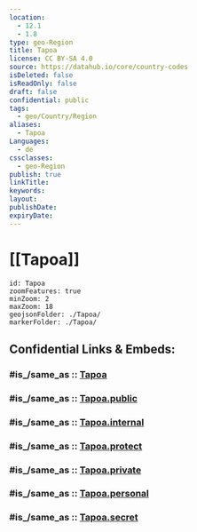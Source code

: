```yaml
---
location:
  - 12.1
  - 1.8
type: geo-Region
title: Tapoa
license: CC BY-SA 4.0
source: https://datahub.io/core/country-codes
isDeleted: false
isReadOnly: false
draft: false
confidential: public
tags:
  - geo/Country/Region
aliases:
  - Tapoa
Languages:
  - de
cssclasses:
  - geo-Region
publish: true
linkTitle:
keywords:
layout:
publishDate:
expiryDate:
---
```


# [[Tapoa]] 

```leaflet
id: Tapoa
zoomFeatures: true 
minZoom: 2 
maxZoom: 18
geojsonFolder: ./Tapoa/
markerFolder: ./Tapoa/
```


## Confidential Links & Embeds: 

### #is_/same_as :: [Tapoa](/_Standards/Earth/Continent/Africa/Africa~West/Burkina_Faso/Regions~Burkina_Faso/Est/counties~Est/Tapoa.md) 

### #is_/same_as :: [Tapoa.public](/_public/Earth/Continent/Africa/Africa~West/Burkina_Faso/Regions~Burkina_Faso/Est/counties~Est/Tapoa.public.md) 

### #is_/same_as :: [Tapoa.internal](/_internal/Earth/Continent/Africa/Africa~West/Burkina_Faso/Regions~Burkina_Faso/Est/counties~Est/Tapoa.internal.md) 

### #is_/same_as :: [Tapoa.protect](/_protect/Earth/Continent/Africa/Africa~West/Burkina_Faso/Regions~Burkina_Faso/Est/counties~Est/Tapoa.protect.md) 

### #is_/same_as :: [Tapoa.private](/_private/Earth/Continent/Africa/Africa~West/Burkina_Faso/Regions~Burkina_Faso/Est/counties~Est/Tapoa.private.md) 

### #is_/same_as :: [Tapoa.personal](/_personal/Earth/Continent/Africa/Africa~West/Burkina_Faso/Regions~Burkina_Faso/Est/counties~Est/Tapoa.personal.md) 

### #is_/same_as :: [Tapoa.secret](/_secret/Earth/Continent/Africa/Africa~West/Burkina_Faso/Regions~Burkina_Faso/Est/counties~Est/Tapoa.secret.md)

